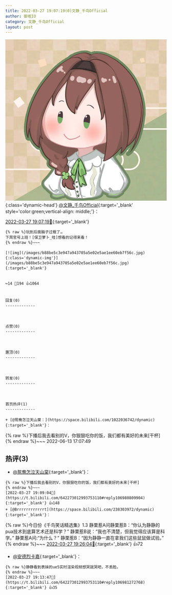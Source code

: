 ```yaml
---
title: 2022-03-27 19:07:19(0)文静_千鸟Official
author: 御坂IO
category: 文静_千鸟Official
layout: post
---
```


![img](/images/ac7482ed1b9a7f203dc68c0c4a77c488a27b108a.jpg){:class='dynamic-head'}
[@文静_千鸟Official](https://space.bilibili.com/667526012/dynamic){:target='_blank' style='color:green;vertical-align: middle;'}：

[2022-03-27 19:07:19🔗](https://t.bilibili.com/642273012993753110){:target='_blank'}

~~~
{% raw %}玩到后面脑子过载了…
下周官号上班！[保卫萝卜_哇]想看的记得来看！
{% endraw %}~~~

[![img](/images/b88be5c3e947a943705a5e02e5ae1ee60eb7f56c.jpg){:class='dynamic-img'}](/images/b88be5c3e947a943705a5e02e5ae1ee60eb7f56c.jpg){:target='_blank'}


↪️14 💬194 👍1064


回复(0)
-------------



点赞(0)
-------------



置顶(0)
-------------



转发(0)
-------------



首页热评(1)
-------------

+ [@鸳鸯怎泣天山棠：](https://space.bilibili.com/1022036742/dynamic){:target='_blank'}：
~~~
{% raw %}下播后我去看别的V，你狠狠吃你的饭，我们都有美好的未来[干杯]
{% endraw %}~~~
2022-06-13 17:07:49


热评(3)
-------------

+ [@鸳鸯怎泣天山棠](https://space.bilibili.com/1022036742/dynamic){:target='_blank'}：
~~~
{% raw %}下播后我去看别的V，你狠狠吃你的饭，我们都有美好的未来[干杯]
{% endraw %}~~~
[2022-03-27 19:09:04🔗](https://t.bilibili.com/642273012993753110#reply106980809904){:target='_blank'} 👍148
+ [@Brrrrrrrrrrrrt](https://space.bilibili.com/238303972/dynamic){:target='_blank'}：
~~~
{% raw %}今日份《千鸟笑话精选集》1.3
静栗惹A问静栗惹B：“你认为静静的pua技术到底算艺术还是科学？”
静栗惹B说：“我也不清楚，但我觉得应该算是科学。”
静栗惹A问:“为什么？”
静栗惹B：“因为静静一直在拿我们这些鼠鼠做试验。”
{% endraw %}~~~
[2022-03-27 19:26:04🔗](https://t.bilibili.com/642273012993753110#reply106982689760){:target='_blank'} 👍72
+ [@安德烈卡嘉](https://space.bilibili.com/174845171/dynamic){:target='_blank'}：
~~~
{% raw %}静静看到表妹的ue5实时渲染视频想哭就哭吧，不丢脸。
{% endraw %}~~~
[2022-03-27 19:13:47🔗](https://t.bilibili.com/642273012993753110#reply106981272768){:target='_blank'} 👍35


